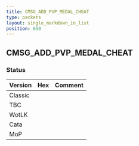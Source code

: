 ```yaml
---
title: CMSG_ADD_PVP_MEDAL_CHEAT
type: packets
layout: single_markdown_in_list
position: 650
---
```


## CMSG_ADD_PVP_MEDAL_CHEAT

### Status

Version    | Hex        | Comment
---------- | ---------- | ---------- 
Classic    |            |
TBC        |            |
WotLK      |            |
Cata       |            |
MoP        |            |